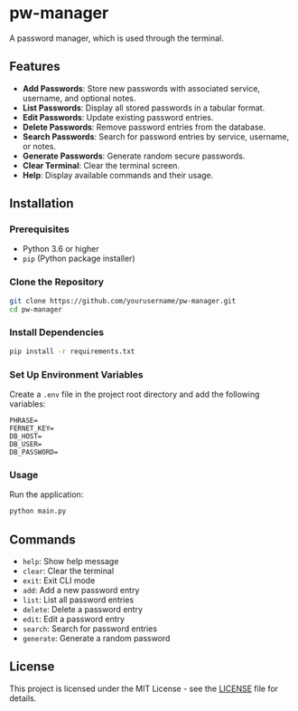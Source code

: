 # pw-manager

A password manager, which is used through the terminal.

## Features

- **Add Passwords**: Store new passwords with associated service, username, and optional notes.
- **List Passwords**: Display all stored passwords in a tabular format.
- **Edit Passwords**: Update existing password entries.
- **Delete Passwords**: Remove password entries from the database.
- **Search Passwords**: Search for password entries by service, username, or notes.
- **Generate Passwords**: Generate random secure passwords.
- **Clear Terminal**: Clear the terminal screen.
- **Help**: Display available commands and their usage.

## Installation

### Prerequisites

- Python 3.6 or higher
- `pip` (Python package installer)

### Clone the Repository

```bash
git clone https://github.com/yourusername/pw-manager.git
cd pw-manager
```

### Install Dependencies

```bash
pip install -r requirements.txt
```

### Set Up Environment Variables

Create a `.env` file in the project root directory and add the following variables:

```properties
PHRASE=
FERNET_KEY=
DB_HOST=
DB_USER=
DB_PASSWORD=
```

### Usage

Run the application:

```bash
python main.py
```

## Commands

- `help`: Show help message
- `clear`: Clear the terminal
- `exit`: Exit CLI mode
- `add`: Add a new password entry
- `list`: List all password entries
- `delete`: Delete a password entry
- `edit`: Edit a password entry
- `search`: Search for password entries
- `generate`: Generate a random password

## License

This project is licensed under the MIT License - see the [LICENSE](LICENSE) file for details.